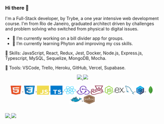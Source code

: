 ### Hi there 👋

I'm a Full-Stack developer, by Trybe, a one year intensive web development course. I'm from Rio de Janeiro, graduated architect driven by challenges and problem solving who switched from physical to digital issues. 

- 🔭 I’m currently working on a bill divider app for groups.
- 🌱 I’m currently learning Phyton and improving my css skills.


:rocket: Skills: JavaScript, React, Redux, Jest, Docker, Node.js, Express.js, Typescript, MySQL, Sequelize, MongoDB, Mocha.

:briefcase: Tools: VSCode, Trello, Heroku, GitHub, Vercel, Supabase.

<div align="center">
  <a href="https://github.com/isadorabayma">
  <img height="160em" src="https://github-readme-stats.vercel.app/api?username=isadorabayma&show_icons=true&theme=vue-dark"/> 
  <img height="160em" src="https://github-readme-stats.vercel.app/api/top-langs/?username=isadorabayma&layout=compact&langs_count=16&theme=vue-dark"/> 

</div>



<div style="display: inline_block" align="center"><br>
  <img align="center" alt="HTML" title="HTML" height="30" width="40" src="https://raw.githubusercontent.com/devicons/devicon/master/icons/html5/html5-original.svg">
  <img align="center" alt="CSS" title="CSS" height="30" width="40" src="https://raw.githubusercontent.com/devicons/devicon/master/icons/css3/css3-original.svg">
  <img align="center" alt="JavaScript" title="JavaScript" height="30" width="40" src="https://raw.githubusercontent.com/devicons/devicon/master/icons/javascript/javascript-plain.svg">
    <img align="center" alt="TypeScript" title="TypeScript" height="30" width="40" src="https://raw.githubusercontent.com/devicons/devicon/master/icons/typescript/typescript-plain.svg">
  <img align="center" alt="React" title="React" height="30" width="40" src="https://raw.githubusercontent.com/devicons/devicon/master/icons/react/react-original.svg">
    <img align="center" alt="Redux" title="Redux" height="30" width="40" src="https://raw.githubusercontent.com/devicons/devicon/master/icons/redux/redux-original.svg">
   <img align="center" alt="Jest" title="Jest" height="30" width="40" src="https://raw.githubusercontent.com/devicons/devicon/master/icons/jest/jest-plain.svg">
    <img align="center" alt="NodeJs" title="NodeJs" height="30" widh="40" src="https://raw.githubusercontent.com/devicons/devicon/master/icons/nodejs/nodejs-original.svg"> 
    <img align="center" alt="Expressjs" title="Expressjs" height="30" widh="40" src="https://raw.githubusercontent.com/devicons/devicon/master/icons/express/express-original.svg"> 
  <img align="center" alt="MySQL" title="MySQL" height="30" widh="40" src="https://raw.githubusercontent.com/devicons/devicon/master/icons/mysql/mysql-original.svg">
    <img align="center" alt="Sequelize" title="Sequelize" height="30" widh="40" src="https://raw.githubusercontent.com/devicons/devicon/master/icons/sequelize/sequelize-original.svg"> 
  <img align="center" alt="MongoDB" title="MongoDB" height="30" widh="40" src="https://raw.githubusercontent.com/devicons/devicon/master/icons/mongodb/mongodb-original.svg">
    <img align="center" alt="Docker" title="Docker" height="30" width="40" src="https://raw.githubusercontent.com/devicons/devicon/master/icons/docker/docker-original.svg">
 <img align="center" alt="Mocha" title="Mocha" height="30" width="40" src="https://raw.githubusercontent.com/devicons/devicon/master/icons/mocha/mocha-plain.svg">

</div>
  
  ##
 
<div>
  <a href = "mailto:isadora.bayma@gmail.com">
  <img src="https://img.shields.io/badge/-Gmail-%23333?style=for-the-badge&logo=gmail&logoColor=red" target="_blank">
  </a>

  <a href="https://www.linkedin.com/in/isadora-bayma/">
  <img src="https://img.shields.io/badge/-LinkedIn-%230077B5?style=for-the-badge&logo=linkedin&logoColor=white" target="_blank">
  </a>
</div>


<!--
[![Anurag's GitHub stats](https://github-readme-stats.vercel.app/api?username=isadorabayma&count_private=true)](https://github.com/anuraghazra/github-readme-stats)

**isadorabayma/isadorabayma** is a ✨ _special_ ✨ repository because its `README.md` (this file) appears on your GitHub profile.

Here are some ideas to get you started:

- 🌱 I’m currently learning ...
- 👯 I’m looking to collaborate on ...
- 🤔 I’m looking for help with ...
- 💬 Ask me about ...
- 📫 How to reach me: ...
- 😄 Pronouns: ...
- ⚡ Fun fact: ...
-->
